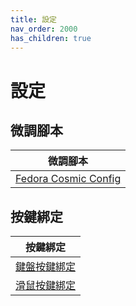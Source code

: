 ```yaml
---
title: 設定
nav_order: 2000
has_children: true
---
```



# 設定




## 微調腳本

| 微調腳本 |
| -------- |
| [Fedora Cosmic Config](https://github.com/samwhelp/fedora-cosmic-adjustment/tree/main/prototype/main/cosmic-config/Main) |




## 按鍵綁定

| 按鍵綁定 |
| --- |
| [鍵盤按鍵綁定](https://samwhelp.github.io/note-about-fedora-cosmic/read/config/keybind.html) |
| [滑鼠按鍵綁定](https://samwhelp.github.io/note-about-fedora-cosmic/read/config/mousebind.html) |
